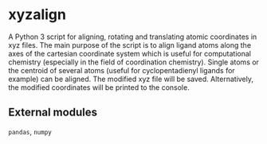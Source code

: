 # xyzalign
A Python 3 script for aligning, rotating and translating atomic coordinates in xyz files. The main purpose of the script is to align ligand atoms along the axes of the cartesian coordinate system which is useful for computational chemistry (especially in the field of coordination chemistry). Single atoms or the centroid of several atoms (useful for cyclopentadienyl ligands for example) can be aligned. The modified xyz file will be saved. Alternatively, the modified coordinates will be printed to the console. 

## External modules
`pandas`, `numpy`
